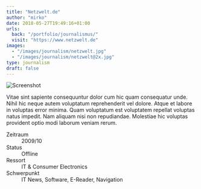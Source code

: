 ```yaml
---
title: "Netzwelt.de"
author: "mirko"
date: 2018-05-27T19:49:16+01:00
urls:
  back: "/portfolio/journalismus/"
  visit: "https://www.netzwelt.de"
images:
  - "/images/journalism/netzwelt.jpg"
  - "/images/journalism/netzwelt@2x.jpg"
type: journalism
draft: false
---
```


![Screenshot](/images/journalism/netzwelt.jpg)

Vitae sint sapiente consequuntur dolor cum hic quam consequatur unde. Nihil hic neque autem voluptatum reprehenderit vel dolore. Atque et labore in voluptas error minima. Quam voluptatum est voluptatem repellat voluptas natus impedit. Nam aliquam nisi non repudiandae. Molestiae hic voluptas provident optio modi laborum veniam rerum.

<dl>
  <dt>Zeitraum</dt><dd>2009/10</dd>
  <dt>Status</dt><dd>Offline</dd>
  <dt>Ressort</dt><dd>IT & Consumer Electronics</dd>
  <dt>Schwerpunkt</dt><dd>IT News, Software, E-Reader, Navigation</dd>
</dl>